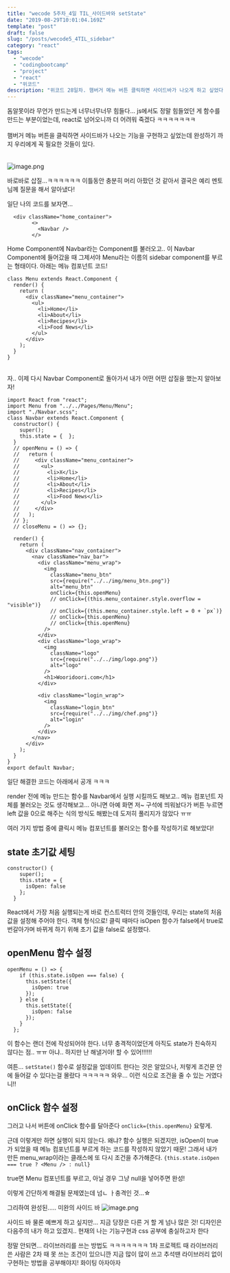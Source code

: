 ```yaml
---
title: "wecode 5주차_4일 TIL_사이드바와 setState"
date: "2019-08-29T10:01:04.169Z"
template: "post"
draft: false
slug: "/posts/wecode5_4TIL_sidebar"
category: "react"
tags:
  - "wecode"
  - "codingbootcamp"
  - "project"
  - "react"
  - "위코드"
description: "위코드 28일차. 햄버거 메뉴 버튼 클릭하면 사이드바가 나오게 하고 싶었다. 그리하여 시작된 기나긴 여정....."
---
```


돔알못이라 무언가 만드는게 너무너무너무 힘들다...
js에서도 정말 힘들었던 게 함수를 만드는 부분이었는데, react로 넘어오니까 더 어려워 죽겠다 ㅋㅋㅋㅋㅋㅋㅋ<br /><br />
햄버거 메뉴 버튼을 클릭하면 사이드바가 나오는 기능을 구현하고 싶었는데
완성하기 까지 우리에게 꼭 필요한 것들이 있다.
<br />
<br />
<br />
![image.png](https://images.velog.io/post-images/dooreplay/dfcfa4f0-cc53-11e9-a60f-17e4210d0ccf/image.png)

바로바로 삽질...ㅋㅋㅋㅋㅋㅋ
이틀동안 충분히 머리 아팠던 것 같아서 결국은 예리 멘토님께 질문을 해서 알아냈다!

일단 나의 코드를 보자면...

```
  <div className="home_container">
        <>
          <Navbar />
        </>
```

Home Component에 Navbar라는 Component를 불러오고..
이 Navbar Component에 들어갔을 때 그제서야 Menu라는 이름의 sidebar component를 부르는 형태이다. 아래는 메뉴 컴포넌트 코드!

```
class Menu extends React.Component {
  render() {
    return (
      <div className="menu_container">
        <ul>
          <li>Home</li>
          <li>About</li>
          <li>Recipes</li>
          <li>Food News</li>
        </ul>
      </div>
    );
  }
}
```

<br />자.. 이제 다시 Navbar Component로 돌아가서
내가 어떤 어떤 삽질을 했는지 알아보자!<br />

```
import React from "react";
import Menu from "../../Pages/Menu/Menu";
import "./Navbar.scss";
class Navbar extends React.Component {
  constructor() {
    super();
    this.state = {  };
  }
  // openMenu = () => {
  //   return (
  //     <div className="menu_container">
  //       <ul>
  //         <li>X</li>
  //         <li>Home</li>
  //         <li>About</li>
  //         <li>Recipes</li>
  //         <li>Food News</li>
  //       </ul>
  //     </div>
  //   );
  // };
  // closeMenu = () => {};

  render() {
    return (
      <div className="nav_container">
        <nav className="nav_bar">
          <div className="menu_wrap">
            <img
              className="menu_btn"
              src={require("../../img/menu_btn.png")}
              alt="menu_btn"
              onClick={this.openMenu}
              // onClick={(this.menu_container.style.overflow = "visible")}
              // onClick={(this.menu_container.style.left = 0 + `px`)}
              // onClick={this.openMenu}
              // onClick={this.openMenu}
            />
          </div>
          <div className="logo_wrap">
            <img
              className="logo"
              src={require("../../img/logo.png")}
              alt="logo"
            />
            <h1>Wooridoori.com</h1>
          </div>

          <div className="login_wrap">
            <img
              className="login_btn"
              src={require("../../img/chef.png")}
              alt="login"
            />
          </div>
        </nav>
      </div>
    );
  }
}
export default Navbar;

```

일단 해결한 코드는 아래에서 공개 ㅋㅋㅋ

render 전에 메뉴 만드는 함수를 Navbar에서 실행 시킬까도 해보고.. 메뉴 컴포넌트 자체를 불러오는 것도 생각해보고...
아니면 아예 화면 저~ 구석에 띄워놨다가 버튼 누르면 left 값을 0으로 해주는 식의 방식도 해봤는데 도저히 풀리지가 않았다 ㅠㅠ

여러 가지 방법 중에 클릭시 메뉴 컴포넌트를 불러오는 함수를 작성하기로 해보았다!

## state 초기값 세팅

```
constructor() {
    super();
    this.state = {
      isOpen: false
    };
  }
```

React에서 가장 처음 실행되는게 바로 컨스트럭터 안의 것들인데, 우리는 state의 처음 값을 설정해 주어야 한다. 객체 형식으로!
클릭 때마다 isOpen 함수가 false에서 true로 번갈아가며 바뀌게 하기 위해 초기 값을 false로 설정했다.

## openMenu 함수 설정

```
openMenu = () => {
    if (this.state.isOpen === false) {
      this.setState({
        isOpen: true
      });
    } else {
      this.setState({
        isOpen: false
      });
    }
  };
```

이 함수는 랜더 전에 작성되어야 한다.
너무 충격적이었던게 아직도 state가 친숙하지 않다는 점.. ㅠㅠ 아냐.. 하지만 난 해낼거야! 할 수 있어!!!!!!

여튼... `setState()` 함수로 설정값을 업데이트 한다는 것은 알았으나, 저렇게 조건문 안에 들어갈 수 있다는걸 몰랐다 ㅋㅋㅋㅋㅋ
와우... 이런 식으로 조건을 줄 수 있는 거였다니!!

## onClick 함수 설정

그러고 나서 버튼에 onClick 함수를 달아준다 `onClick={this.openMenu}` 요렇게.

근데 이렇게만 하면 실행이 되지 않는다. 왜냐?
함수 실행은 되겠지만, isOpen이 true가 되었을 때 메뉴 컴포넌트를 부르게 하는 코드를 작성하지 않았기 때문!
그래서 내가 만든 menu_wrap이라는 클래스에 또 다시 조건을 추가해준다.
`{this.state.isOpen === true ? <Menu /> : null}`

true면 Menu 컴포넌트를 부르고, 아닐 경우 그냥 null을 넣어주면 완성!

이렇게 간단하게 해결될 문제였는데 넘ㄴ ㅏ충격인 것...☆

그리하여 완성된..... 미완의 사이드 바
![image.png](https://images.velog.io/post-images/dooreplay/730ad970-cc58-11e9-9e5f-29cb8d02ba34/image.png)

사이드 바 물론 예쁘게 하고 싶지만... 지금 당장은 다른 거 할 게 넘나 많은 것!
디자인은 다음주의 내가 하고 있겠지.. 현재의 나는 기능구현과 css 공부에 충실하고자 한다

정말 안되면... 라이브러리를 쓰는 방법도 ㅋㅋㅋㅋㅋㅋㅋ
1차 프로젝트 때 라이브러리 쓴 사람은 2차 때 못 쓰는 조건이 있으니깐
지금 많이 많이 쓰고 추석땐 라이브러리 없이 구현하는 방법을 공부해야지! 화이팅 아자아자
